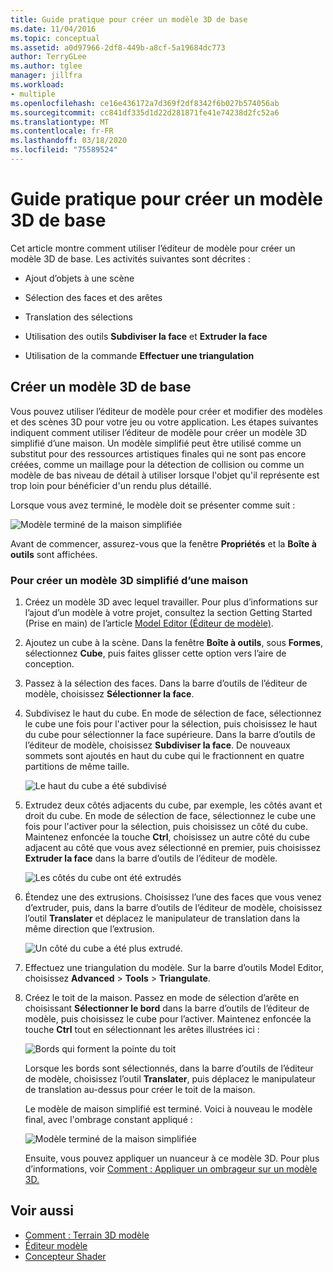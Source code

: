 ```yaml
---
title: Guide pratique pour créer un modèle 3D de base
ms.date: 11/04/2016
ms.topic: conceptual
ms.assetid: a0d97966-2df8-449b-a8cf-5a19684dc773
author: TerryGLee
ms.author: tglee
manager: jillfra
ms.workload:
- multiple
ms.openlocfilehash: ce16e436172a7d369f2df8342f6b027b574056ab
ms.sourcegitcommit: cc841df335d1d22d281871fe41e74238d2fc52a6
ms.translationtype: MT
ms.contentlocale: fr-FR
ms.lasthandoff: 03/18/2020
ms.locfileid: "75589524"
---
```

# <a name="how-to-create-a-basic-3d-model"></a>Guide pratique pour créer un modèle 3D de base

Cet article montre comment utiliser l’éditeur de modèle pour créer un modèle 3D de base. Les activités suivantes sont décrites :

- Ajout d’objets à une scène

- Sélection des faces et des arêtes

- Translation des sélections

- Utilisation des outils **Subdiviser la face** et **Extruder la face**

- Utilisation de la commande **Effectuer une triangulation**

## <a name="create-a-basic-3d-model"></a>Créer un modèle 3D de base
Vous pouvez utiliser l’éditeur de modèle pour créer et modifier des modèles et des scènes 3D pour votre jeu ou votre application. Les étapes suivantes indiquent comment utiliser l’éditeur de modèle pour créer un modèle 3D simplifié d’une maison. Un modèle simplifié peut être utilisé comme un substitut pour des ressources artistiques finales qui ne sont pas encore créées, comme un maillage pour la détection de collision ou comme un modèle de bas niveau de détail à utiliser lorsque l'objet qu'il représente est trop loin pour bénéficier d'un rendu plus détaillé.

Lorsque vous avez terminé, le modèle doit se présenter comme suit :

![Modèle terminé de la maison simplifiée](../designers/media/gfx_model_demo_house_final.png)

Avant de commencer, assurez-vous que la fenêtre **Propriétés** et la **Boîte à outils** sont affichées.

### <a name="to-create-a-simplified-3d-model-of-a-house"></a>Pour créer un modèle 3D simplifié d’une maison

1. Créez un modèle 3D avec lequel travailler. Pour plus d’informations sur l’ajout d’un modèle à votre projet, consultez la section Getting Started (Prise en main) de l’article [Model Editor (Éditeur de modèle)](../designers/model-editor.md).

2. Ajoutez un cube à la scène. Dans la fenêtre **Boîte à outils**, sous **Formes**, sélectionnez **Cube**, puis faites glisser cette option vers l’aire de conception.

3. Passez à la sélection des faces. Dans la barre d’outils de l’éditeur de modèle, choisissez **Sélectionner la face**.

4. Subdivisez le haut du cube. En mode de sélection de face, sélectionnez le cube une fois pour l'activer pour la sélection, puis choisissez le haut du cube pour sélectionner la face supérieure. Dans la barre d’outils de l’éditeur de modèle, choisissez **Subdiviser la face**. De nouveaux sommets sont ajoutés en haut du cube qui le fractionnent en quatre partitions de même taille.

    ![Le haut du cube a été subdivisé](../designers/media/gfx_model_demo_house_subdiv.png)

5. Extrudez deux côtés adjacents du cube, par exemple, les côtés avant et droit du cube. En mode de sélection de face, sélectionnez le cube une fois pour l'activer pour la sélection, puis choisissez un côté du cube. Maintenez enfoncée la touche **Ctrl**, choisissez un autre côté du cube adjacent au côté que vous avez sélectionné en premier, puis choisissez **Extruder la face** dans la barre d’outils de l’éditeur de modèle.

    ![Les côtés du cube ont été extrudés](../designers/media/gfx_model_demo_house_extrude.png)

6. Étendez une des extrusions. Choisissez l’une des faces que vous venez d’extruder, puis, dans la barre d’outils de l’éditeur de modèle, choisissez l’outil **Translater** et déplacez le manipulateur de translation dans la même direction que l’extrusion.

    ![Un côté du cube a été plus extrudé.](../designers/media/gfx_model_demo_house_extend.png)

7. Effectuez une triangulation du modèle. Sur la barre d’outils Model Editor, choisissez **Advanced** > **Tools** > **Triangulate**.

8. Créez le toit de la maison. Passez en mode de sélection d’arête en choisissant **Sélectionner le bord** dans la barre d’outils de l’éditeur de modèle, puis choisissez le cube pour l’activer. Maintenez enfoncée la touche **Ctrl** tout en sélectionnant les arêtes illustrées ici :

    ![Bords qui forment la pointe du toit](../designers/media/gfx_model_demo_house_edges.png)

    Lorsque les bords sont sélectionnés, dans la barre d’outils de l’éditeur de modèle, choisissez l’outil **Translater**, puis déplacez le manipulateur de translation au-dessus pour créer le toit de la maison.

   Le modèle de maison simplifié est terminé. Voici à nouveau le modèle final, avec l'ombrage constant appliqué :

   ![Modèle terminé de la maison simplifiée](../designers/media/gfx_model_demo_house_final.png)

   Ensuite, vous pouvez appliquer un nuanceur à ce modèle 3D. Pour plus d’informations, voir [Comment : Appliquer un ombrageur sur un modèle 3D.](../designers/how-to-apply-a-shader-to-a-3-d-model.md)

## <a name="see-also"></a>Voir aussi

- [Comment : Terrain 3D modèle](../designers/how-to-model-3-d-terrain.md)
- [Éditeur modèle](../designers/model-editor.md)
- [Concepteur Shader](../designers/shader-designer.md)

